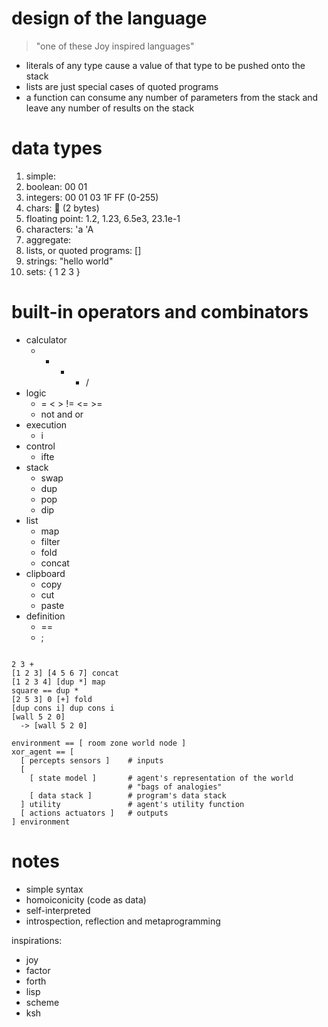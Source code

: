 # design of the language

> "one of these Joy inspired languages"

- literals of any type cause a value of that type to be pushed onto the stack
- lists are just special cases of quoted programs
- a function can consume any number of parameters from the stack and leave any number of results on the stack

# data types

1. simple: 
  1. boolean: 00 01
  2. integers: 00 01 03 1F FF (0-255)
  3. chars: 🧙  (2 bytes)
  2. floating point: 1.2, 1.23, 6.5e3, 23.1e-1 
  2. characters: 'a 'A
2. aggregate:
  1. lists, or quoted programs: []
  2. strings: "hello world"
  3. sets: { 1 2 3 } 

# built-in operators and combinators

- calculator
  - +  -  *  / 
- logic
  - =  <  >  !=  <=  >=
  - not and or
- execution
  - i
- control
  - ifte
- stack
  - swap
  - dup
  - pop
  - dip
- list
  - map
  - filter 
  - fold
  - concat
- clipboard
  - copy
  - cut
  - paste
- definition
  - == 
  - ;

```xor

2 3 +
[1 2 3] [4 5 6 7] concat
[1 2 3 4] [dup *] map
square == dup *  
[2 5 3] 0 [+] fold
[dup cons i] dup cons i
[wall 5 2 0]
  -> [wall 5 2 0]

environment == [ room zone world node ]
xor_agent == [
  [ percepts sensors ]    # inputs
  [
    [ state model ]       # agent's representation of the world
                          # "bags of analogies"
    [ data stack ]        # program's data stack
  ] utility               # agent's utility function
  [ actions actuators ]   # outputs
] environment

```

# notes

- simple syntax
- homoiconicity (code as data) 
- self-interpreted
- introspection, reflection and metaprogramming

inspirations:

- joy
- factor
- forth
- lisp
- scheme 
- ksh

